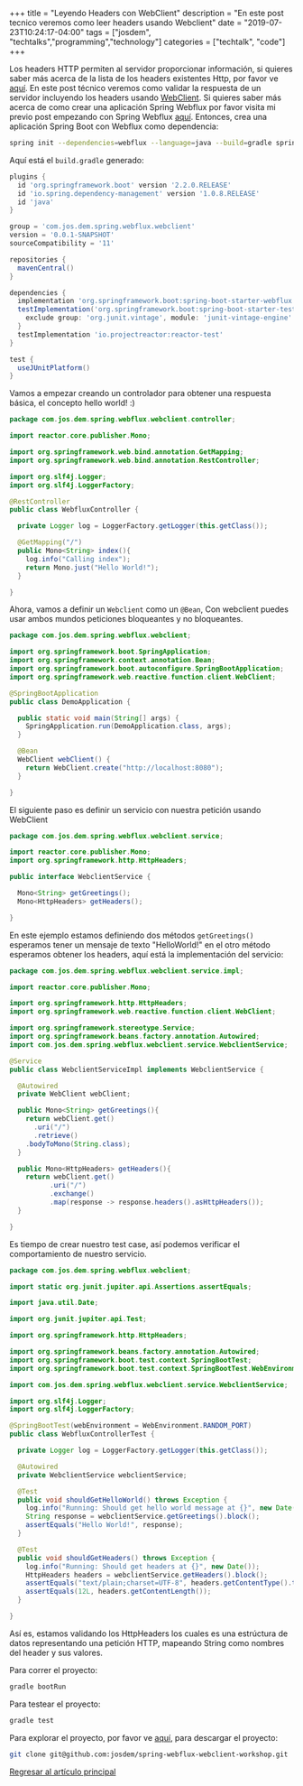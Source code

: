 +++
title =  "Leyendo Headers con WebClient"
description = "En este post tecnico veremos como leer headers usando Webclient"
date = "2019-07-23T10:24:17-04:00"
tags = ["josdem", "techtalks","programming","technology"]
categories = ["techtalk", "code"]
+++

Los headers HTTP permiten al servidor proporcionar información, si quieres saber más acerca de la lista de los headers existentes Http, por favor ve [aquí](https://en.wikipedia.org/wiki/List_of_HTTP_header_fields#Field_names). En este post técnico veremos como validar la respuesta de un servidor incluyendo los headers usando [WebClient](https://docs.spring.io/spring-boot/docs/current/reference/html/boot-features-webclient.html). Si quieres saber más acerca de como crear una aplicación Spring Webflux por favor visita mi previo post empezando con Spring Webflux [aquí](/techtalk/spring/spring_webflux_basics). Entonces, crea una aplicación Spring Boot con Webflux como dependencia:

```bash
spring init --dependencies=webflux --language=java --build=gradle spring-webflux-webclient-workshop
```

Aquí está el `build.gradle` generado:

```groovy
plugins {
  id 'org.springframework.boot' version '2.2.0.RELEASE'
  id 'io.spring.dependency-management' version '1.0.8.RELEASE'
  id 'java'
}

group = 'com.jos.dem.spring.webflux.webclient'
version = '0.0.1-SNAPSHOT'
sourceCompatibility = '11'

repositories {
  mavenCentral()
}

dependencies {
  implementation 'org.springframework.boot:spring-boot-starter-webflux'
  testImplementation('org.springframework.boot:spring-boot-starter-test') {
    exclude group: 'org.junit.vintage', module: 'junit-vintage-engine'
  }
  testImplementation 'io.projectreactor:reactor-test'
}

test {
  useJUnitPlatform()
}
```

Vamos a empezar creando un controlador para obtener una respuesta básica, el concepto hello world! :)

```java
package com.jos.dem.spring.webflux.webclient.controller;

import reactor.core.publisher.Mono;

import org.springframework.web.bind.annotation.GetMapping;
import org.springframework.web.bind.annotation.RestController;

import org.slf4j.Logger;
import org.slf4j.LoggerFactory;

@RestController
public class WebfluxController {

  private Logger log = LoggerFactory.getLogger(this.getClass());

  @GetMapping("/")
  public Mono<String> index(){
    log.info("Calling index");
    return Mono.just("Hello World!");
  }

}
```

Ahora, vamos a definir un `Webclient` como un `@Bean`, Con webclient puedes usar ambos mundos peticiones bloqueantes y no bloqueantes.

```java
package com.jos.dem.spring.webflux.webclient;

import org.springframework.boot.SpringApplication;
import org.springframework.context.annotation.Bean;
import org.springframework.boot.autoconfigure.SpringBootApplication;
import org.springframework.web.reactive.function.client.WebClient;

@SpringBootApplication
public class DemoApplication {

  public static void main(String[] args) {
    SpringApplication.run(DemoApplication.class, args);
  }

  @Bean
  WebClient webClient() {
    return WebClient.create("http://localhost:8080");
  }

}
```

El siguiente paso es definir un servicio con nuestra petición usando WebClient


```java
package com.jos.dem.spring.webflux.webclient.service;

import reactor.core.publisher.Mono;
import org.springframework.http.HttpHeaders;

public interface WebclientService {

  Mono<String> getGreetings();
  Mono<HttpHeaders> getHeaders();

}
```

En este ejemplo estamos definiendo dos métodos `getGreetings()` esperamos tener un mensaje de texto  "HelloWorld!" en el otro método esperamos obtener los headers, aquí está la implementación del servicio:

```java
package com.jos.dem.spring.webflux.webclient.service.impl;

import reactor.core.publisher.Mono;

import org.springframework.http.HttpHeaders;
import org.springframework.web.reactive.function.client.WebClient;

import org.springframework.stereotype.Service;
import org.springframework.beans.factory.annotation.Autowired;
import com.jos.dem.spring.webflux.webclient.service.WebclientService;

@Service
public class WebclientServiceImpl implements WebclientService {

  @Autowired
  private WebClient webClient;

  public Mono<String> getGreetings(){
    return webClient.get()
      .uri("/")
      .retrieve()
    .bodyToMono(String.class);
  }

  public Mono<HttpHeaders> getHeaders(){
    return webClient.get()
		  .uri("/")
		  .exchange()
		  .map(response -> response.headers().asHttpHeaders());
  }

}
```

Es tiempo de crear nuestro test case, así podemos verificar el comportamiento de nuestro servicio.

```java
package com.jos.dem.spring.webflux.webclient;

import static org.junit.jupiter.api.Assertions.assertEquals;

import java.util.Date;

import org.junit.jupiter.api.Test;

import org.springframework.http.HttpHeaders;

import org.springframework.beans.factory.annotation.Autowired;
import org.springframework.boot.test.context.SpringBootTest;
import org.springframework.boot.test.context.SpringBootTest.WebEnvironment;

import com.jos.dem.spring.webflux.webclient.service.WebclientService;

import org.slf4j.Logger;
import org.slf4j.LoggerFactory;

@SpringBootTest(webEnvironment = WebEnvironment.RANDOM_PORT)
public class WebfluxControllerTest {

  private Logger log = LoggerFactory.getLogger(this.getClass());

  @Autowired
  private WebclientService webclientService;

  @Test
  public void shouldGetHelloWorld() throws Exception {
    log.info("Running: Should get hello world message at {}", new Date());
    String response = webclientService.getGreetings().block();
    assertEquals("Hello World!", response);
  }

  @Test
  public void shouldGetHeaders() throws Exception {
    log.info("Running: Should get headers at {}", new Date());
    HttpHeaders headers = webclientService.getHeaders().block();
    assertEquals("text/plain;charset=UTF-8", headers.getContentType().toString());
    assertEquals(12L, headers.getContentLength());
  }

}
```

Así es, estamos validando los HttpHeaders los cuales es una estrúctura de datos representando una petición HTTP, mapeando String como nombres del header y sus valores.

Para correr el proyecto:

```bash
gradle bootRun
```

Para testear el proyecto:

```bash
gradle test
```
Para explorar el proyecto, por favor ve [aquí](https://github.com/josdem/spring-webflux-webclient-workshop), para descargar el proyecto:

```bash
git clone git@github.com:josdem/spring-webflux-webclient-workshop.git
```


[Regresar al artículo principal](/techtalk/spring#Spring_Boot_Reactive_ES)
